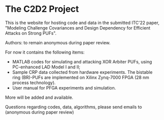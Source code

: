 # The C2D2 Project
This is the website for hosting code and data in the submitted ITC'22 paper, "Modeling Challenge Covariances and Design Dependency for Efficient Attacks on Strong PUFs".

Authors: to remain anonymous during paper review.

For now it contains the following items:

- MATLAB codes for simulating and attacking XOR Arbiter PUFs, using PC-enhanced LAD Model I and II;
- Sample CRP data collected from hardware experiments. The bistable ring (BR)-PUFs are implemented on Xilinx Zynq-7000 FPGA (28 nm process technology).
- User manual for PFGA experiments and simulation.

More will be added and available.

Questions regarding codes, data, algorithms, please send emails to (anonymous during paper review)

